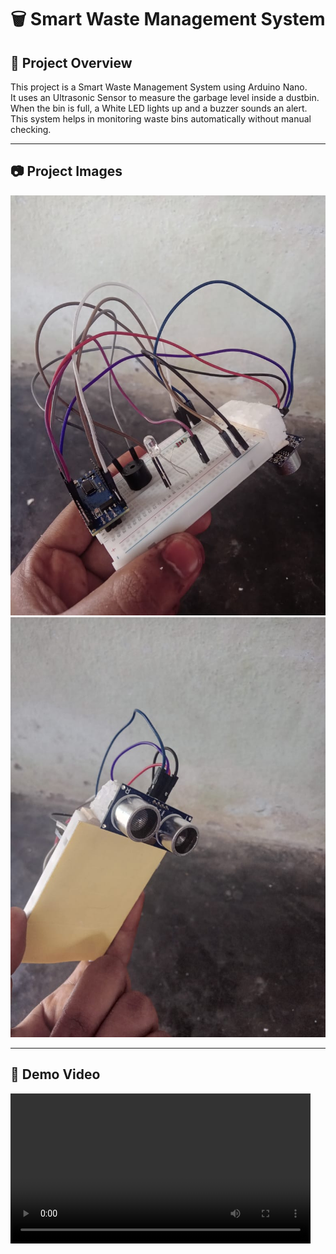 # 🗑️ Smart Waste Management System

## 📌 Project Overview
This project is a Smart Waste Management System using Arduino Nano.  
It uses an Ultrasonic Sensor to measure the garbage level inside a dustbin.  
When the bin is full, a White LED lights up and a buzzer sounds an alert.  
This system helps in monitoring waste bins automatically without manual checking.

---

## 📷 Project Images
![Waste Bin 1](waste.jpeg)
![Waste Bin 2](waste2.jpeg)

---

## 🎥 Demo Video
<video width="480" controls>
  <source src="smartr__waste__management__arduino.mp4" type="video/mp4">
  Your browser does not support the video tag.
</video>




